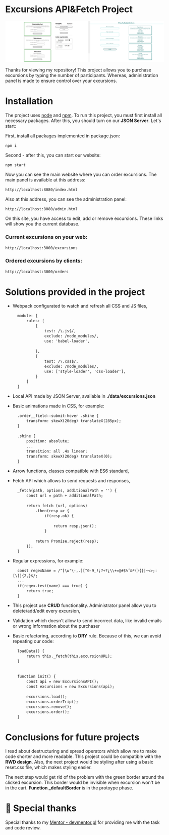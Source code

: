# Excursions API&Fetch Project 

![Excursions Panel UI](https://github.com/DKrawczyk/js-api-fetch-trips/blob/main/assets/preview.png?raw=true)


Thanks for viewing my repository! This project allows you to purchase excursions by typing the number of participants. Whereas, administration panel is made to ensure control over your excursions.

# Installation

The project uses [node](https://nodejs.org/en/) and [npm](https://www.npmjs.com/). To run this project, you must first install all necessary packages. After this, you should turn on our **JSON Server**. Let's start:

First, install all packages implemented in package.json:

    npm i

Second - after this, you can start our website:

    npm start

Now you can see the main website where you can order excursions.
The main panel is available at this address:

    http://localhost:8080/index.html

Also at this address, you can see the administration panel:

    http://localhost:8080/admin.html

On this site, you have access to edit, add or remove excursions. These links will show you the current database.

### Current excursions on your web:

    http://localhost:3000/excursions

### Ordered excursions by clients:

    http://localhost:3000/orders


# Solutions provided in the project

- Webpack configurated to watch and refresh all CSS and JS files,

        module: {
            rules: [
                {
                    test: /\.js$/,
                    exclude: /node_modules/,
                    use: 'babel-loader',

                },
                {
                    test: /\.css$/,
                    exclude: /node_modules/,
                    use: ['style-loader', 'css-loader'],
                }
            ]
        }

- Local API made by JSON Server, available in **./data/excursions.json**
- Basic animations made in CSS, for example:

        .order__field--submit:hover .shine {
            transform: skewX(20deg) translateX(285px);
        }

        .shine {
            position: absolute;
            ...
            transition: all .4s linear;
            transform: skewX(20deg) translateX(0);
        }

- Arrow functions, classes compatible with ES6 standard,
- Fetch API which allows to send requests and responses,

        _fetch(path, options, additionalPath = '') {
            const url = path + additionalPath;

            return fetch (url, options)
                .then(resp => {
                    if(resp.ok) {

                        return resp.json();
                    }

                return Promise.reject(resp);
            });
        }

- Regular expressions, for example:

        const regexName = /^[\w'\-,.][^0-9_!¡?÷?¿\\+=@#$%ˆ&*(){}|~<>;:[\]]{2,}$/;
        ...
        if(regex.test(name) === true) {
            return true;
        }

- This project use **CRUD** functionality. Administrator panel allow you to delete/add/edit every excursion,

- Validation which doesn't allow to send incorrect data, like invalid emails or wrong information about the purchaser

- Basic refactoring, according to **DRY** rule. Because of this, we can avoid repeating our code:

        loadData() {
            return this._fetch(this.excursionURL);
        }


        function init() {
            const api = new ExcursionsAPI();
            const excursions = new Excursions(api);

            excursions.load();
            excursions.orderTrip();
            excursions.remove();
            excursions.order();
        }


# Conclusions for future projects

I read about destructuring and spread operators which allow me to make code shorter and more readable. This project could be compatible with the **RWD design**. Also, the next project would be styling after using a basic reset.css file, which makes styling easier.

The next step would get rid of the problem with the green border around the clicked excursion. This border would be invisible when excursion won't be in the cart. 
**Function _defaultBorder** is in the protoype phase.


# 🙏 Special thanks
Special thanks to my [Mentor - devmentor.pl](https://devmentor.pl/) for providing me with the task and code review.
